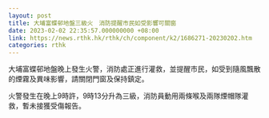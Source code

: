 ```yaml
---
layout: post
title: 大埔富蝶邨地盤三級火　消防提醒市民如受影響可關窗
date: 2023-02-02 22:35:57.000000000 +08:00
link: https://news.rthk.hk/rthk/ch/component/k2/1686271-20230202.htm
categories: rthk
---
```


大埔富蝶邨地盤晚上發生火警，消防處正進行灌救，並提醒市民，如受到隨風飄散的煙霧及異味影響，請關閉門窗及保持鎮定。

火警發生在晚上9時許，9時13分升為三級，消防員動用兩條喉及兩隊煙帽隊灌救，​暫未接獲受傷報告。
